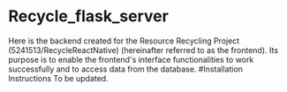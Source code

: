 # Recycle_flask_server
Here is the backend created for the Resource Recycling Project (5241513/RecycleReactNative) (hereinafter referred to as the frontend). 
Its purpose is to enable the frontend's interface functionalities to work successfully and to access data from the database.
#Installation Instructions
To be updated.
